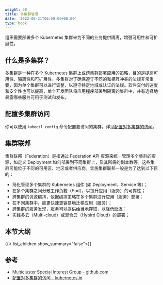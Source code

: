 ```yaml
---
weight: 68
title: 多集群管理
date: '2022-05-21T00:00:00+08:00'
type: book
---
```




组织需要部署多个 Kubernetes 集群来为不同的业务提供隔离，增强可用性和可扩展性。

## 什么是多集群？

多集群是一种在多个 Kubernetes 集群上或跨集群部署应用的策略，目的是提高可用性、隔离性和可扩展性。多集群对于确保遵守不同的和相互冲突的法规非常重要，因为单个集群可以进行调整，以遵守特定地域或认证的法规。软件交付的速度和安全性也可以提高，单个开发团队将应用程序部署到隔离的集群中，并有选择地暴露哪些服务可用于测试和发布。

## 配置多集群访问

你可以使用 `kubectl config` 命令配置要访问的集群，详见[配置对多集群的访问](https://kubernetes.io/zh/docs/tasks/access-application-cluster/configure-access-multiple-clusters/)。

## 集群联邦

集群联邦（Federation）是指通过 Federation API 资源来统一管理多个集群的资源，如定义 Deployment 如何部署到不同集群上，及其所需的副本数等。这些集群可能位于不同的可用区、地区或者供应商。实施集群联邦一般是为了达到以下目的：

- 简化管理多个集群的 Kubernetes 组件 (如 Deployment、Service 等）；
- 在多个集群之间分散工作负载（Pod），以提升应用（服务）的可靠性；
- 跨集群的资源编排，依据编排策略在多个集群进行应用（服务）部署；
- 在不同集群中，能更快速更容易地迁移应用（服务）；
- 跨集群的服务发现，服务可以提供给当地存取，以降低延迟；
- 实践多云（Multi-cloud）或混合云（Hybird Cloud）的部署；

## 本节大纲

{{< list_children show_summary="false">}}

## 参考

- [Multicluster Special Interest Group - github.com](https://github.com/kubernetes/community/blob/master/sig-multicluster/README.md)
- [配置对多集群的访问 - kubernetes.io](https://kubernetes.io/zh/docs/tasks/access-application-cluster/configure-access-multiple-clusters/)

